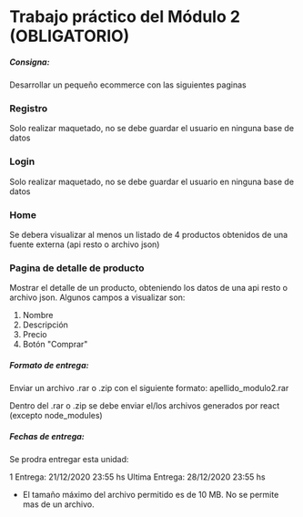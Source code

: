 # Trabajo práctico del Módulo 2 (OBLIGATORIO)

##### Consigna:

Desarrollar un pequeño ecommerce con las siguientes paginas

### Registro
Solo realizar maquetado, no se debe guardar el usuario en ninguna base de datos

### Login
Solo realizar maquetado, no se debe guardar el usuario en ninguna base de datos

### Home
Se debera visualizar al menos un listado de 4 productos obtenidos de una fuente externa (api resto o archivo json)

### Pagina de detalle de producto
Mostrar el detalle de un producto, obteniendo los datos de una api resto o archivo json. Algunos campos a visualizar son:
1. Nombre
2. Descripción
3. Precio
4. Botón "Comprar"

##### Formato de entrega:

Enviar un archivo .rar o .zip con el siguiente formato: apellido_modulo2.rar

Dentro del .rar o .zip se debe enviar el/los archivos generados por react (excepto node_modules)

##### Fechas de entrega:

Se prodra entregar esta unidad:

1 Entrega: 21/12/2020 23:55 hs
Ultima Entrega: 28/12/2020 23:55 hs
* El tamaño máximo del archivo permitido es de 10 MB. No se permite mas de un archivo.